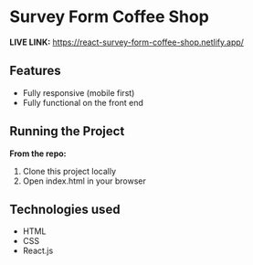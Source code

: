 # Survey Form Coffee Shop

**LIVE LINK:** https://react-survey-form-coffee-shop.netlify.app/

## Features
* Fully responsive (mobile first)
* Fully functional on the front end


## Running the Project
**From the repo:**
1. Clone this project locally
2. Open index.html in your browser

## Technologies used 
* HTML
* CSS
* React.js
